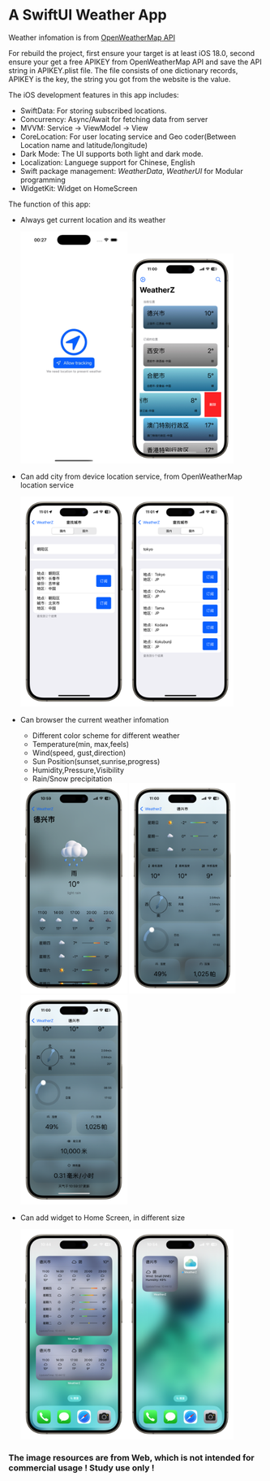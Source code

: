 # A SwiftUI Weather App

Weather infomation is from [OpenWeatherMap API](https://openweathermap.org/api)

For rebuild the project, first ensure your target is at least iOS 18.0, second ensure your get a free APIKEY from OpenWeatherMap API and save the API string in APIKEY.plist file. The file consists of one dictionary records, APIKEY is the key, the string you got from the website is the value.

The iOS development features in this app includes:

- SwiftData: For storing subscribed locations.
- Concurrency: Async/Await for fetching data from server
- MVVM: Service -> ViewModel -> View
- CoreLocation: For user locating service and Geo coder(Between Location name and latitude/longitude)
- Dark Mode: The UI supports both light and dark mode.
- Localization: Languege support for Chinese, English
- Swift package management: *WeatherData*, *WeatherUI* for Modular programming
- WidgetKit: Widget on HomeScreen

The function of this app:

- Always get current location and its weather
  
  <img src="https://github.com/Zhouyuankun/WeatherZ/blob/main/README.assets/permission.jpg" width="210px" /><img src="https://github.com/Zhouyuankun/WeatherZ/blob/main/README.assets/multicity.png" width="210px" />
  
- Can add city from device location service, from OpenWeatherMap location service
  
  <img src="https://github.com/Zhouyuankun/WeatherZ/blob/main/README.assets/search_dom.png" width="210px" /><img src="https://github.com/Zhouyuankun/WeatherZ/blob/main/README.assets/search_abr.png" width="210px" />
  
- Can browser the current weather infomation
  - Different color scheme for different weather
  - Temperature(min, max,feels)
  - Wind(speed, gust,direction)
  - Sun Position(sunset,sunrise,progress)
  - Humidity,Pressure,Visibility
  - Rain/Snow precipitation
  
  <img src="https://github.com/Zhouyuankun/WeatherZ/blob/main/README.assets/detail_1.png" width="210px" />
  <img src="https://github.com/Zhouyuankun/WeatherZ/blob/main/README.assets/detail_2.png" width="210px" />
  
  <img src="https://github.com/Zhouyuankun/WeatherZ/blob/main/README.assets/detail_3.png" width="210px" />
  
- Can add widget to Home Screen, in different size

  <img src="https://github.com/Zhouyuankun/WeatherZ/blob/main/README.assets/widget_large_medium.png" width="210px" /><img src="https://github.com/Zhouyuankun/WeatherZ/blob/main/README.assets/widget_small_icon.png" width="210px" />

### The image resources are from Web, which is not intended for commercial usage ! Study use only !





